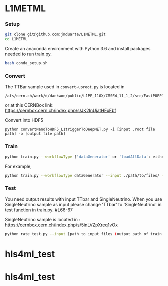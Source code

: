 # L1METML

### Setup
```bash
git clone git@github.com:jmduarte/L1METML.git
cd L1METML
```

Create an anaconda environment with Python 3.6 and install packages needed to run train.py.
```bash
bash conda_setup.sh
```

### Convert
The TTBar sample used in `convert-uproot.py` is located in
```
/afs/cern.ch/work/d/daekwon/public/L1PF_110X/CMSSW_11_1_2/src/FastPUPPI/NtupleProducer/python/TTbar_PU200_110X_1M/
```
or at this CERNBox link: https://cernbox.cern.ch/index.php/s/JK2InUjatHFxFbf

Convert into HDF5
```
python convertNanoToHDF5_L1triggerToDeepMET.py -i [input .root file path] -o [output file path]
```

### Train
```bash
python train.py --workflowType ['dataGenerator' or 'loadAllData': either use a data generator or load all data into memory]  --input [path to input files] --output [output path (plot and weight will be stored)] --mode [0 or 1 (0 for L1MET model, 1 for DeepMET model)] --epochs [int] --quantized [total bits] [int bits] --units [dense layer 1 units] [dense layer 2 units] [etc.]
```
For example,
```bash
python train.py --workflowType dataGenerator --input ./path/to/files/ --output ./path/to/result/ --mode 1 --epochs --quantized 8 2 --units 12 36
```

### Test
You need output results with input TTbar and SingleNeutrino.
When you use SingleNeutrino sample as input please change 'TTbar' to 'SingleNeutrino' in test function in train.py. #L66-67

SingleNeutrino sample is located in : https://cernbox.cern.ch/index.php/s/5inLVZpXreq1vOx

```bash
python rate_test.py --input [path to input files (output path of train.py)] --plot [ROC, rate, rate_com]
```
# hls4ml_test
# hls4ml_test
